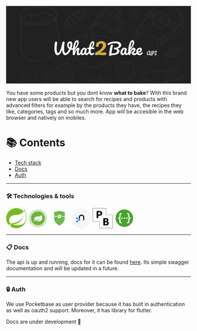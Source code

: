 <img src="./docs/assets/what2bake-baner2.png">

You have some products but you dont know **what to bake**?
With this brand new app users will be able to search for recipes and products with advanced filters 
for example by the products they have, the recipes they like, categories, tags and so much more. App will be accesible in the web browser and natively on mobiles. 

# :books: Contents

- [Tech stack][tstack]
- [Docs][docs]
- [Auth][auth]



---
### :hammer_and_wrench: Technologies & tools

<div>
    <img width="55" src="./docs/assets/icons/spring-original.svg">
    <img width="55" src="./docs/assets/icons/spring_webflux_logo.png">
    <img height="55" src="./docs/assets/icons/spring_security.png">
    <img width="55" src="./docs/assets/icons/neo4j.svg">
    <img width="55" src="./docs/assets/icons/pb.png">
    <img height="55" src="./docs/assets/icons/swagger.png">
</div>

---
### :clipboard: Docs
The api is up and running, docs for it can be found [here](http://132.226.204.66:81/swagger-doc/swagger-ui.html).
Its simple swagger documentation and will be updated in a future.

---
### :lock: Auth
We use Pocketbase as user provider because it has built in authentication as well as oauth2 support. Moreover, it has library for flutter. 




Docs are under development 🚧

[tstack]: #hammer_and_wrench-technologies--tools
[docs]: #clipboard-docs
[auth]: #lock-auth
